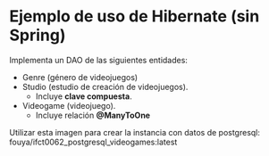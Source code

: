 # Ejemplo de uso de Hibernate (sin Spring)

Implementa un DAO de las siguientes entidades:
- Genre (género de videojuegos)
- Studio (estudio de creación de videojuegos).
    - Incluye **clave compuesta**.
- Videogame (videojuego).
    - Incluye relación **@ManyToOne**



Utilizar esta imagen para crear la instancia con datos de postgresql:
fouya/ifct0062_postgresql_videogames:latest
